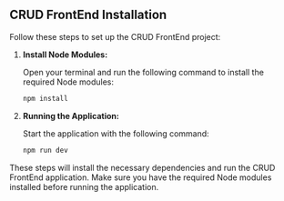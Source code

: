 
## CRUD FrontEnd Installation

Follow these steps to set up the CRUD FrontEnd project:

1. **Install Node Modules:**

   Open your terminal and run the following command to install the required Node modules:

   ```bash
   npm install
   ```

2. **Running the Application:**

   Start the application with the following command:

   ```bash
   npm run dev
   ```

These steps will install the necessary dependencies and run the CRUD FrontEnd application. Make sure you have the required Node modules installed before running the application.
